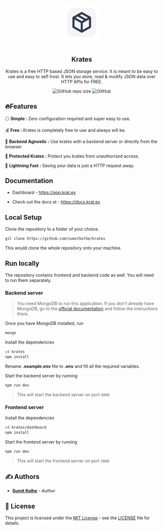 <div align="center">
<img src="./logo.svg" width="120"/>
<br>
<br>
<h2>Krates
</h2>
<p>Krates is a free HTTP based JSON storage service. It is meant to be easy to use and easy to self-host. It lets you store, read & modify JSON data over HTTP APIs for FREE.</p>

![GitHub repo size](https://img.shields.io/github/repo-size/sumitkolhe/krates?style=flat-square)
![GitHub](https://img.shields.io/github/license/sumitkolhe/krates?style=flat-square)

</div>

## 🔥Features

:white_circle: **Simple :** Zero configuration required and super easy to use.

:moneybag: **Free :** Krates is completely free to use and always will be.

:rainbow: **Backend Agnostic :** Use krates with a backend server or directly from the browser.

:closed_lock_with_key: **Protected Krates :** Protect you krates from unauthorized access.

:rocket: **Lightning Fast :** Saving your data is just a HTTP request away.

## Documentation

- Dashboard - <https://app.krat.es>

- Check out the docs at - <https://docs.krat.es>

## Local Setup

Clone the repository to a folder of your choice.

```bash
git clone https://github.com/sumitkolhe/krates
```

This would clone the whole repository onto your machine.

## Run locally

The repository contains frontend and backend code as well. You will need to run them separately.

### Backend server

> You need MongoDB to run this application. If you don't already have MongoDB, go to the [official documentation](https://docs.mongodb.com/manual/installation/) and follow the instructions there.

Once you have MongoDB installed, run

```bash
mongo
```

Install the dependencies

```bash #
cd krates
npm install
```

Rename **.example.env** file to **.env** and fill all the required variables.

Start the backend server by running

```bash
npm run dev
```

> This will start the backend server on port `4000`

### Frontend server

Install the dependencies

```bash #
cd krates/dashboard
npm install
```

Start the frontend server by running

```bash
npm run dev
```

> This will start the frontend server on port `3000`

## ✍️ Authors

- [**Sumit Kolhe**](https://github.com/sumitkolhe) - _Author_

## 📜 License

This project is licensed under the [MIT License](https://opensource.org/licenses/MIT) - see the [LICENSE](LICENSE) file for details.
